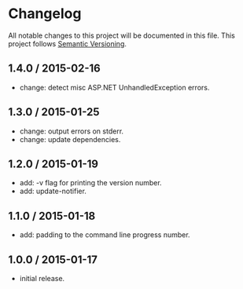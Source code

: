 # Changelog
All notable changes to this project will be documented in this file.
This project follows [Semantic Versioning](http://semver.org).

## 1.4.0 / 2015-02-16
 - change: detect misc ASP.NET UnhandledException errors.

## 1.3.0 / 2015-01-25
 - change: output errors on stderr.
 - change: update dependencies.

## 1.2.0 / 2015-01-19
 - add: -v flag for printing the version number.
 - add: update-notifier.

## 1.1.0 / 2015-01-18
 - add: padding to the command line progress number.

## 1.0.0 / 2015-01-17
 - initial release.
